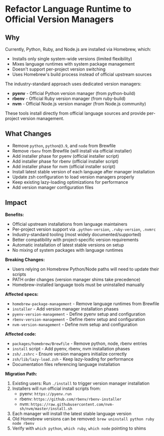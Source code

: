 # Refactor Language Runtime to Official Version Managers

## Why

Currently, Python, Ruby, and Node.js are installed via Homebrew, which:
- Installs only single system-wide versions (limited flexibility)
- Mixes language runtimes with system package management
- Doesn't support per-project version switching
- Uses Homebrew's build process instead of official upstream sources

The industry-standard approach uses dedicated version managers:
- **pyenv** - Official Python version manager (from python-build)
- **rbenv** - Official Ruby version manager (from ruby-build)
- **nvm** - Official Node.js version manager (from Node.js community)

These tools install directly from official language sources and provide per-project version management.

## What Changes

- Remove `python`, `python@3.9`, and `node` from Brewfile
- Remove `rbenv` from Brewfile (will install via official installer)
- Add installer phase for pyenv (official installer script)
- Add installer phase for rbenv (official installer script)
- Add installer phase for nvm (official installer script)
- Install latest stable version of each language after manager installation
- Update zsh configuration to load version managers properly
- Keep existing lazy-loading optimizations for performance
- Add version manager configuration files

## Impact

**Benefits:**
- Official upstream installations from language maintainers
- Per-project version support via `.python-version`, `.ruby-version`, `.nvmrc`
- Industry-standard tooling (most widely documented/supported)
- Better compatibility with project-specific version requirements
- Automatic installation of latest stable versions on setup
- No mixing of system packages with language runtimes

**Breaking Changes:**
- Users relying on Homebrew Python/Node paths will need to update their scripts
- PATH order changes (version manager shims take precedence)
- Homebrew-installed language tools must be uninstalled manually

**Affected specs:**
- `homebrew-package-management` - Remove language runtimes from Brewfile
- `installer` - Add version manager installation phases
- `pyenv-version-management` - Define pyenv setup and configuration
- `rbenv-version-management` - Define rbenv setup and configuration
- `nvm-version-management` - Define nvm setup and configuration

**Affected code:**
- `packages/homebrew/Brewfile` - Remove python, node, rbenv entries
- `install` script - Add pyenv, rbenv, nvm installation phases
- `zsh/.zshrc` - Ensure version managers initialize correctly
- `zsh/lib/lazy-load.zsh` - Keep lazy-loading for performance
- Documentation files referencing language installation

**Migration Path:**
1. Existing users: Run `./install` to trigger version manager installation
2. Installers will run official install scripts from:
   - pyenv: `https://pyenv.run`
   - rbenv: `https://github.com/rbenv/rbenv-installer`
   - nvm: `https://raw.githubusercontent.com/nvm-sh/nvm/master/install.sh`
3. Each manager will install the latest stable language version
4. Old Homebrew versions can be removed: `brew uninstall python ruby node rbenv`
5. Verify with `which python`, `which ruby`, `which node` pointing to shims
